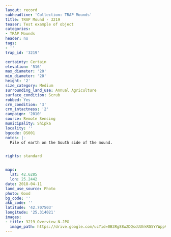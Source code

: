 ```yaml
---
layout: record
subheadline: 'Collection: TRAP Mounds'
title: TRAP Mound - 3219
teaser: Test example of object
categories:
- TRAP Mounds
header: no
tags:
- ''
trap_id: '3219'

certainty: Certain
elevation: '516'
max_diameter: '20'
min_diameter: '20'
height: '2'
size_category: Medium
surrounding_land_use: Annual Agriculture
surface_condition: Scrub
robbed: Yes
crm_condition: '3'
crm_intactness: '2'
campaign: '2010'
source: Remote Sensing
municipality: Shipka
locality: ''
bgcode: DS001
notes: |-
  Pile of earth on the South side of the mound.


rights: standard


maps:
  lat: 42.6285
  lon: 25.2442
date: 2018-04-11
land_use_source: Photo
photo: Good
bg_code: ''
akb_code: ''
latitude: '42.707503'
longitude: '25.314021'
images:
- title: 3219_Overview_N.JPG
  image_path: https://drive.google.com/uc?id=0B3Rg88wZDQscUUhkRG5YYWppVTA
---
```

